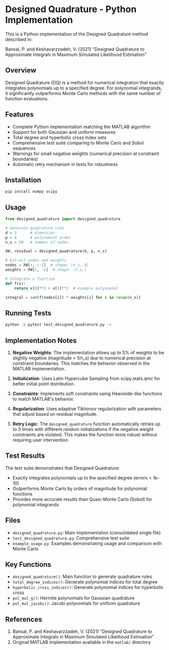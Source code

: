 # Designed Quadrature - Python Implementation

This is a Python implementation of the Designed Quadrature method described in:

Bansal, P. and Keshavarzzadeh, V. (2021) "Designed Quadrature to Approximate Integrals in Maximum Simulated Likelihood Estimation"

## Overview

Designed Quadrature (DQ) is a method for numerical integration that exactly integrates polynomials up to a specified degree. For polynomial integrands, it significantly outperforms Monte Carlo methods with the same number of function evaluations.

## Features

- Complete Python implementation matching the MATLAB algorithm
- Support for both Gaussian and uniform measures
- Total degree and hyperbolic cross index sets
- Comprehensive test suite comparing to Monte Carlo and Sobol sequences
- Warnings for small negative weights (numerical precision at constraint boundaries)
- Automatic retry mechanism in tests for robustness

## Installation

```bash
pip install numpy scipy
```

## Usage

```python
from designed_quadrature import designed_quadrature

# Generate quadrature rule
d = 3      # dimension
p = 5      # polynomial order
n_s = 50   # number of nodes

XW, residual = designed_quadrature(d, p, n_s)

# Extract nodes and weights
nodes = XW[:, :-1]  # shape: (n_s, d)
weights = XW[:, -1]  # shape: (n_s,)

# Integrate a function
def f(x):
    return x[0]**2 + x[1]**2  # example polynomial

integral = sum(f(nodes[i]) * weights[i] for i in range(n_s))
```

## Running Tests

```bash
python -m pytest test_designed_quadrature.py -v
```

## Implementation Notes

1. **Negative Weights**: The implementation allows up to 5% of weights to be slightly negative (magnitude < 1/n_s) due to numerical precision at constraint boundaries. This matches the behavior observed in the MATLAB implementation.

2. **Initialization**: Uses Latin Hypercube Sampling from scipy.stats.qmc for better initial point distribution.

3. **Constraints**: Implements soft constraints using Heaviside-like functions to match MATLAB's behavior.

4. **Regularization**: Uses adaptive Tikhonov regularization with parameters that adjust based on residual magnitude.

5. **Retry Logic**: The `designed_quadrature` function automatically retries up to 3 times with different random initializations if the negative weight constraints are violated. This makes the function more robust without requiring user intervention.

## Test Results

The test suite demonstrates that Designed Quadrature:
- Exactly integrates polynomials up to the specified degree (errors < 1e-10)
- Outperforms Monte Carlo by orders of magnitude for polynomial functions
- Provides more accurate results than Quasi-Monte Carlo (Sobol) for polynomial integrands

## Files

- `designed_quadrature.py`: Main implementation (consolidated single file)
- `test_designed_quadrature.py`: Comprehensive test suite
- `example_usage.py`: Examples demonstrating usage and comparison with Monte Carlo

## Key Functions

- `designed_quadrature()`: Main function to generate quadrature rules
- `total_degree_indices()`: Generate polynomial indices for total degree
- `hyperbolic_cross_indices()`: Generate polynomial indices for hyperbolic cross
- `pol_mul_g()`: Hermite polynomials for Gaussian quadrature
- `pol_mul_jacobi()`: Jacobi polynomials for uniform quadrature

## References

1. Bansal, P. and Keshavarzzadeh, V. (2021) "Designed Quadrature to Approximate Integrals in Maximum Simulated Likelihood Estimation"
2. Original MATLAB implementation available in the `matlab/` directory